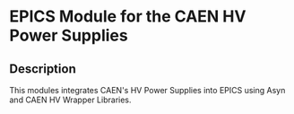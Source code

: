 # EPICS Module for the CAEN HV Power Supplies

## Description 

This modules integrates CAEN's HV Power Supplies into EPICS using Asyn and CAEN HV Wrapper Libraries. 
